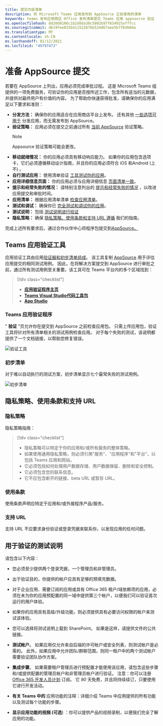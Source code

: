```yaml
---
title: 提交内容清单
description: 将 Microsoft Teams 应用发布到 AppSource 之前使用的清单
keywords: teams 发布应用商店 Office 发布清单提交 Teams 应用 appsource 验证
ms.openlocfilehash: 8d20d0106c1b2d8da38c5802b977634925afffcc
ms.sourcegitcommit: db19fee033b41152267bb524d67aee5b7f64b04a
ms.translationtype: MT
ms.contentlocale: zh-CN
ms.lasthandoff: 01/12/2021
ms.locfileid: "49797473"
---
```

# <a name="prepare-for-appsource-submission"></a>准备 AppSource 提交  

若要在 AppSource 上列出，应用必须完成审批过程。 这是 Microsoft Teams 组提供的一项免费服务，可验证你的应用是否按所述工作，包含所有适当的元数据，并提供对最终用户有价值的内容。 为了帮助你快速获得批准，请确保你的应用满足以下要求和准则：

* **分发方法：** 确保你的应用适合在应用商店平台上发布。 还有其他 [一些选项可用于](../../overview.md) 分发应用，而无需发布到 AppSource。
* **验证策略：** 应用必须在提交之前通过所有 [当前 AppSource](https://docs.microsoft.com/legal/marketplace/certification-policies#1140-teams) 验证策略。 
  > [!NOTE] 
  > Appsource 验证策略可能会更改。
* **移动就绪情况：** 你的应用必须具有移动响应能力。 如果你的应用包含选项卡，它们必须遵循移动设计指南[](~/tabs/design/tabs-mobile.md)，并且你的应用必须符合 iOS 和[](~/concepts/deploy-and-publish/appsource/prepare/frequently-failed-cases.md#-mobile-responsiveness-no-direct-upsell-or-payment)Android (上不) 。
* **自行测试应用：** 使用清单验证 [工具测试你的应用](#teams-app-validation-tool)。
* **应用详细信息页面：** 你的应用必须与应用详细信息  [页面清单一致](detail-page-checklist.md)。
* **提示和经常失败的情况：** 请特别注意列出的 [提示和经常失败的情况](frequently-failed-cases.md)  ，以改进应用提交和审批时间。
* **应用清单：** 根据应用清单清单 [检查应用清单](app-manifest-checklist.md)。
* **测试和调试：** 确保你已 [完全测试和调试你的应用](../../../build-and-test/debug.md)。
* **测试说明：** 包括 [测试说明进行验证](#test-notes-for-validation)
* **隐私策略：** 确保 [隐私策略、使用条款和支持 URL 遵循](#privacy-policy-terms-of-use-and-support-urls) 我们的指南。

完成上述所有要求后，通过合作伙伴中心将程序包提交到[AppSource。](/office/dev/store/use-partner-center-to-submit-to-appsource)

## <a name="teams-app-validation-tool"></a>Teams 应用验证工具

应用验证工具由应用[验证器和](#teams-app-validator)[初步清单组成](#preliminary-checklist)。 该工具复制 [AppSource](/office/dev/store/submit-to-appsource-via-partner-center) 用于评估应用提交的相同测试用例。 因此，在将解决方案提交到 AppSource 进行审批之前，通过所有测试用例至关重要。该工具可在 Teams 平台内的多个区域找到：

> [!div class="checklist"]
>
> * [**应用验证程序主页**](https://dev.teams.microsoft.com/appvalidation.html)
> * [**Teams Visual Studio代码工具包**](/toolkit/visual-studio-code-overview.md)
> * [**App Studio**](/concepts/build-and-test/app-studio-overview.md)

### <a name="teams-app-validator"></a>Teams 应用验证程序

" **验证** "页允许你在提交到 AppSource 之前检查应用包。 只需上传应用包，验证工具将针对所有清单相关的测试用例检查应用。 对于每个失败的测试，该说明都提供了一个文档链接，以帮助您修复错误。

![验证工具](../../../../assets/images/validation-tool/validator.png)

### <a name="preliminary-checklist"></a>初步清单

对于难以自动执行的测试方案，初步清单显示七个最常失败的测试用例。

![初步清单](../../../../assets/images/validation-tool/preliminary-checklist.png)

## <a name="privacy-policy-terms-of-use-and-support-urls"></a>隐私策略、使用条款和支持 URL

### <a name="privacy-policy"></a>隐私策略

隐私策略指南：

> [!div class="checklist"]
>
> * 隐私策略可以特定于你的应用和/或所有服务的整体策略。
> * 如果使用通用隐私策略，则必须引用"服务"、"应用程序"和"平台"，以包括 Teams 应用和网站。
> * 它必须包括如何处理用户数据存储、用户数据保留、删除和安全控制。
> * 它必须包含您的联系信息。
> * 它不应包含断开的链接、beta URL 或暂存 URL。

### <a name="terms-of-use"></a>使用条款

使用条款声明应特定于应用和/或外接程序产品/服务。

### <a name="support-urls"></a>支持 URL

支持 URL 不应要求身份验证或登录凭据来联系你，以发现应用的任何问题。

## <a name="test-notes-for-validation"></a>用于验证的测试说明

请包含以下内容：

* 您必须至少提供两个登录凭据，一个管理员和非管理员。

* 出于验证目的，你提供的帐户应具有足够的预填充数据。

* 对于企业应用、需要订阅的应用或具有 Office 365 租户/域依赖项的应用，必须在未为你的应用预配置的同一域中提供第三个帐户，以便我们可以验证首次运行的用户体验。

* 如果你的应用具有高级/升级功能，则必须提供具有必要访问权限的帐户来测试该体验。

* 您可以选择将测试说明上载到 SharePoint。 如果是这样，请提供文件的公共链接。

* **测试帐户**。 如果应用仅允许来自后端的许可帐户或安全列表，则测试帐户是必需的。 此外，如果应用中允许团队/群聊范围，则同一租户中的两个测试帐户需要验证团队协作方案。

* **集成步骤**。 如果需要租户管理员进行预配置才能使用该应用，请包含这些步骤和/或提供配置的管理员帐户和非管理员帐户进行验证。 注意：你可以注册 [Office 365 开发人员计划](https://developer.microsoft.com/microsoft-365/dev-program) 订阅。 它 *90* 天免费，并且将持续续订，只要使用它进行开发活动。

* **有关 Teams 中的** 应用功能的注释：详细介绍 Teams 中应用提供的所有功能以及测试每个功能的步骤。

* **显示应用功能的视频 (可选**) ：你可以提供产品的视频录制，以便我们完全了解应用的功能。
